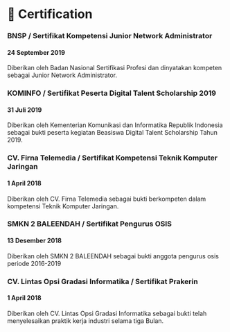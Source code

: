 # 📃 Certification

### BNSP / Sertifikat Kompetensi Junior Network Administrator

#### 24 September 2019

Diberikan oleh Badan Nasional Sertifikasi Profesi dan dinyatakan kompeten sebagai Junior Network Administrator.

### KOMINFO  / Sertifikat Peserta Digital Talent Scholarship 2019

#### 31 Juli 2019

Diberikan oleh Kementerian Komunikasi dan Informatika Republik Indonesia sebagai bukti peserta kegiatan Beasiswa Digital Talent Scholarship Tahun 2019.

### CV. Firna Telemedia / Sertifikat Kompetensi Teknik Komputer Jaringan

#### 1 April 2018

Diberikan oleh CV. Firna Telemedia sebagai bukti berkompeten dalam kompetensi Teknik Komputer Jaringan.

### SMKN 2 BALEENDAH / Sertifikat Pengurus OSIS

#### 13 Desember 2018

Diberikan oleh SMKN 2 BALEENDAH sebagai bukti anggota pengurus osis periode 2016-2019

### CV. Lintas Opsi Gradasi Informatika / Sertifikat Prakerin

#### 1 April 2018

Diberikan oleh CV. Lintas Opsi Gradasi Informatika sebagai bukti telah menyelesaikan praktik kerja industri selama tiga Bulan.
